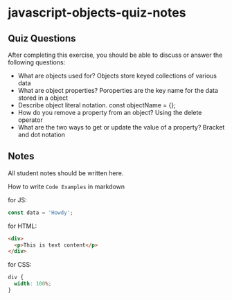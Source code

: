 # javascript-objects-quiz-notes

## Quiz Questions

After completing this exercise, you should be able to discuss or answer the following questions:

- What are objects used for?
  Objects store keyed collections of various data
- What are object properties?
  Poroperties are the key name for the data stored in a object
- Describe object literal notation.
  const objectName = {};
- How do you remove a property from an object?
  Using the delete operator
- What are the two ways to get or update the value of a property?
  Bracket and dot notation

## Notes

All student notes should be written here.

How to write `Code Examples` in markdown

for JS:

```javascript
const data = 'Howdy';
```

for HTML:

```html
<div>
  <p>This is text content</p>
</div>
```

for CSS:

```css
div {
  width: 100%;
}
```

